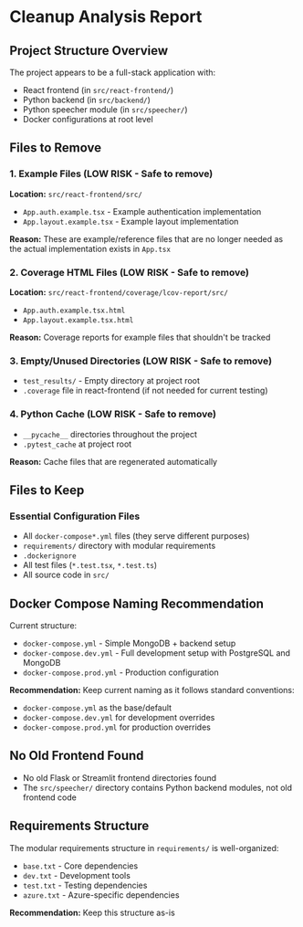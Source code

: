 # Cleanup Analysis Report

## Project Structure Overview

The project appears to be a full-stack application with:

- React frontend (in `src/react-frontend/`)
- Python backend (in `src/backend/`)
- Python speecher module (in `src/speecher/`)
- Docker configurations at root level

## Files to Remove

### 1. Example Files (LOW RISK - Safe to remove)

**Location:** `src/react-frontend/src/`

- `App.auth.example.tsx` - Example authentication implementation
- `App.layout.example.tsx` - Example layout implementation

**Reason:** These are example/reference files that are no longer needed as the actual implementation exists in `App.tsx`

### 2. Coverage HTML Files (LOW RISK - Safe to remove)

**Location:** `src/react-frontend/coverage/lcov-report/src/`

- `App.auth.example.tsx.html`
- `App.layout.example.tsx.html`

**Reason:** Coverage reports for example files that shouldn't be tracked

### 3. Empty/Unused Directories (LOW RISK - Safe to remove)

- `test_results/` - Empty directory at project root
- `.coverage` file in react-frontend (if not needed for current testing)

### 4. Python Cache (LOW RISK - Safe to remove)

- `__pycache__` directories throughout the project
- `.pytest_cache` at project root

**Reason:** Cache files that are regenerated automatically

## Files to Keep

### Essential Configuration Files

- All `docker-compose*.yml` files (they serve different purposes)
- `requirements/` directory with modular requirements
- `.dockerignore`
- All test files (`*.test.tsx`, `*.test.ts`)
- All source code in `src/`

## Docker Compose Naming Recommendation

Current structure:

- `docker-compose.yml` - Simple MongoDB + backend setup
- `docker-compose.dev.yml` - Full development setup with PostgreSQL and MongoDB
- `docker-compose.prod.yml` - Production configuration

**Recommendation:** Keep current naming as it follows standard conventions:

- `docker-compose.yml` as the base/default
- `docker-compose.dev.yml` for development overrides
- `docker-compose.prod.yml` for production overrides

## No Old Frontend Found

- No old Flask or Streamlit frontend directories found
- The `src/speecher/` directory contains Python backend modules, not old frontend code

## Requirements Structure

The modular requirements structure in `requirements/` is well-organized:

- `base.txt` - Core dependencies
- `dev.txt` - Development tools
- `test.txt` - Testing dependencies
- `azure.txt` - Azure-specific dependencies

**Recommendation:** Keep this structure as-is
